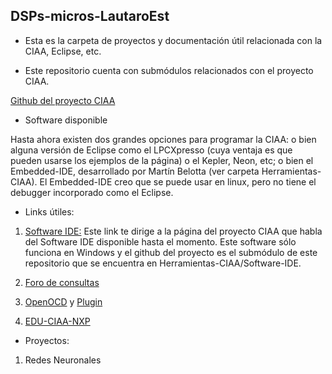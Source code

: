 ## DSPs-micros-LautaroEst

* Esta es la carpeta de proyectos y documentación útil relacionada con la CIAA, Eclipse, etc.

* Este repositorio cuenta con submódulos relacionados con el proyecto CIAA.

[Github del proyecto CIAA](https://github.com/ciaa/)

* Software disponible

Hasta ahora existen dos grandes opciones para programar la CIAA: o bien alguna versión de Eclipse como el LPCXpresso (cuya ventaja es que pueden usarse los ejemplos de la página) o el Kepler, Neon, etc; o bien el Embedded-IDE, desarrollado por Martín Belotta (ver carpeta Herramientas-CIAA). El Embedded-IDE creo que se puede usar en linux, pero no tiene el debugger incorporado como el Eclipse. 

* Links útiles:

1. [Software IDE:](http://www.proyecto-ciaa.com.ar/devwiki/doku.php?id=desarrollo:software-ide) Este link te dirige a la página del proyecto CIAA que habla del Software IDE disponible hasta el momento. Este software sólo funciona en Windows y el github del proyecto es el submódulo de este repositorio que se encuentra en Herramientas-CIAA/Software-IDE.

2. [Foro de consultas](https://groups.google.com/d/forum/embebidos32)

3. [OpenOCD](https://github.com/gnu-mcu-eclipse/openocd.git) y [Plugin](https://github.com/gnuarmeclipse/openocd/releases/tag/gae-0.10.0-20160110)

4. [EDU-CIAA-NXP](http://proyecto-ciaa.com.ar/devwiki/doku.php?id=desarrollo:edu-ciaa:edu-ciaa-nxp)

* Proyectos:

1. Redes Neuronales






